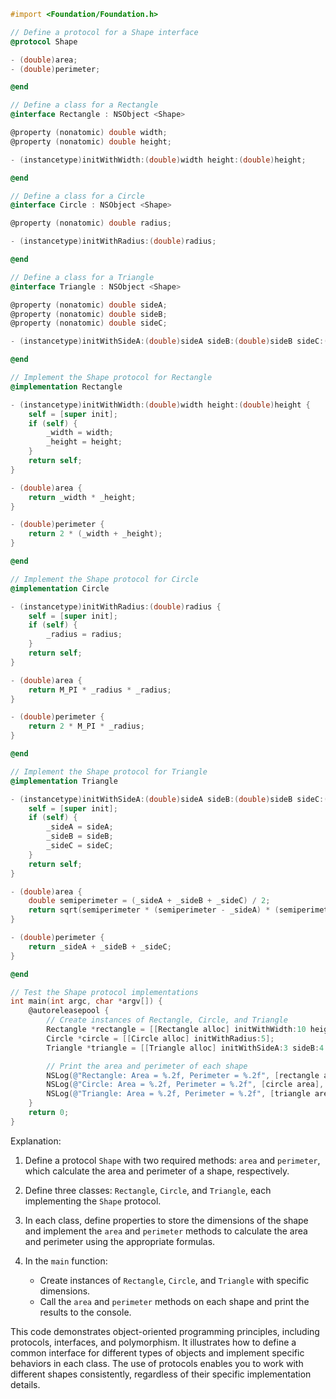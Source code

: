 ```objective-c
#import <Foundation/Foundation.h>

// Define a protocol for a Shape interface
@protocol Shape

- (double)area;
- (double)perimeter;

@end

// Define a class for a Rectangle
@interface Rectangle : NSObject <Shape>

@property (nonatomic) double width;
@property (nonatomic) double height;

- (instancetype)initWithWidth:(double)width height:(double)height;

@end

// Define a class for a Circle
@interface Circle : NSObject <Shape>

@property (nonatomic) double radius;

- (instancetype)initWithRadius:(double)radius;

@end

// Define a class for a Triangle
@interface Triangle : NSObject <Shape>

@property (nonatomic) double sideA;
@property (nonatomic) double sideB;
@property (nonatomic) double sideC;

- (instancetype)initWithSideA:(double)sideA sideB:(double)sideB sideC:(double)sideC;

@end

// Implement the Shape protocol for Rectangle
@implementation Rectangle

- (instancetype)initWithWidth:(double)width height:(double)height {
    self = [super init];
    if (self) {
        _width = width;
        _height = height;
    }
    return self;
}

- (double)area {
    return _width * _height;
}

- (double)perimeter {
    return 2 * (_width + _height);
}

@end

// Implement the Shape protocol for Circle
@implementation Circle

- (instancetype)initWithRadius:(double)radius {
    self = [super init];
    if (self) {
        _radius = radius;
    }
    return self;
}

- (double)area {
    return M_PI * _radius * _radius;
}

- (double)perimeter {
    return 2 * M_PI * _radius;
}

@end

// Implement the Shape protocol for Triangle
@implementation Triangle

- (instancetype)initWithSideA:(double)sideA sideB:(double)sideB sideC:(double)sideC {
    self = [super init];
    if (self) {
        _sideA = sideA;
        _sideB = sideB;
        _sideC = sideC;
    }
    return self;
}

- (double)area {
    double semiperimeter = (_sideA + _sideB + _sideC) / 2;
    return sqrt(semiperimeter * (semiperimeter - _sideA) * (semiperimeter - _sideB) * (semiperimeter - _sideC));
}

- (double)perimeter {
    return _sideA + _sideB + _sideC;
}

@end

// Test the Shape protocol implementations
int main(int argc, char *argv[]) {
    @autoreleasepool {
        // Create instances of Rectangle, Circle, and Triangle
        Rectangle *rectangle = [[Rectangle alloc] initWithWidth:10 height:5];
        Circle *circle = [[Circle alloc] initWithRadius:5];
        Triangle *triangle = [[Triangle alloc] initWithSideA:3 sideB:4 sideC:5];

        // Print the area and perimeter of each shape
        NSLog(@"Rectangle: Area = %.2f, Perimeter = %.2f", [rectangle area], [rectangle perimeter]);
        NSLog(@"Circle: Area = %.2f, Perimeter = %.2f", [circle area], [circle perimeter]);
        NSLog(@"Triangle: Area = %.2f, Perimeter = %.2f", [triangle area], [triangle perimeter]);
    }
    return 0;
}
```

Explanation:

1. Define a protocol `Shape` with two required methods: `area` and `perimeter`, which calculate the area and perimeter of a shape, respectively.

2. Define three classes: `Rectangle`, `Circle`, and `Triangle`, each implementing the `Shape` protocol.

3. In each class, define properties to store the dimensions of the shape and implement the `area` and `perimeter` methods to calculate the area and perimeter using the appropriate formulas.

4. In the `main` function:
   - Create instances of `Rectangle`, `Circle`, and `Triangle` with specific dimensions.
   - Call the `area` and `perimeter` methods on each shape and print the results to the console.

This code demonstrates object-oriented programming principles, including protocols, interfaces, and polymorphism. It illustrates how to define a common interface for different types of objects and implement specific behaviors in each class. The use of protocols enables you to work with different shapes consistently, regardless of their specific implementation details.